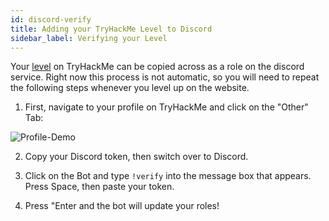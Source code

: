 ```yaml
---
id: discord-verify
title: Adding your TryHackMe Level to Discord
sidebar_label: Verifying your Level
---
```

Your [level](https://docs.tryhackme.com/docs/rooms/tryhackme-levels) on TryHackMe can be copied across as a role on the discord service. Right now this process is not automatic, so you will need to repeat the following steps whenever you level up on the website.

1. First, navigate to your profile on TryHackMe and click on the "Other" Tab:

![Profile-Demo](https://i.imgur.com/YwtTCyv.png)

2. Copy your Discord token, then switch over to Discord.

3. Click on the Bot and type `!verify` into the message box that appears. Press Space, then paste your token.

4. Press "Enter and the bot will update your roles!
